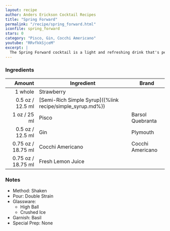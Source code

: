 ```yaml
---
layout: recipe
author: Anders Erickson Cocktail Recipes
title: "Spring Forward"
permalink: "/recipe/spring_forward.html"
iconfile: spring_forward
stars: 0
category: "Pisco, Gin, Cocchi Americano"
youtube: "RRvfkkSjceM"
excerpt: |
  The Spring Forward cocktail is a light and refreshing drink that's perfect for the warmer months.
---
```


### Ingredients

|  Amount | Ingredient                                                | Brand            |
| ------: | --------------------------------------------------------- | ---------------- |
| 1 whole | Strawberry                                                |
|  0.5 oz / 12.5 ml | [Semi-Rich Simple Syrup]({%link recipe/simple_syrup.md%}) |
|    1 oz / 25 ml | Pisco                                                     | Barsol Quebranta |
|  0.5 oz / 12.5 ml | Gin                                                       | Plymouth         |
| 0.75 oz / 18.75 ml | Cocchi Americano                                          | Cocchi Americano |
| 0.75 oz / 18.75 ml | Fresh Lemon Juice                                         |

### Notes

- Method: Shaken
- Pour: Double Strain
- Glassware:
  - High Ball
  - Crushed Ice
- Garnish: Basil
- Special Prep: None
